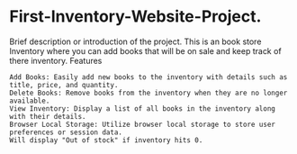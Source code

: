 # First-Inventory-Website-Project.

Brief description or introduction of the project.
 This is an book store Inventory where you can add books that will be on sale and keep track of there inventory.
Features

    Add Books: Easily add new books to the inventory with details such as title, price, and quantity.
    Delete Books: Remove books from the inventory when they are no longer available.
    View Inventory: Display a list of all books in the inventory along with their details.
    Browser Local Storage: Utilize browser local storage to store user preferences or session data.
    Will display "Out of stock" if inventory hits 0.
